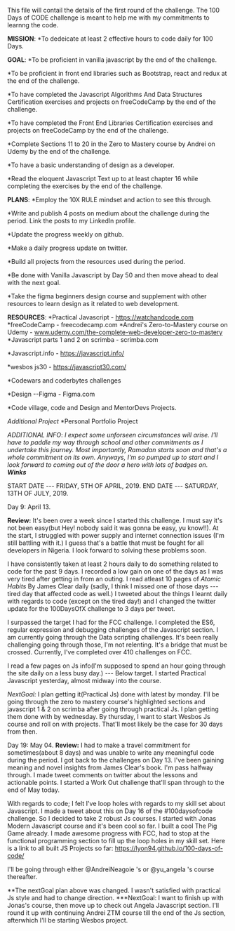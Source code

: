 This file will contail the details of the first round of the challenge.
The 100 Days of CODE challenge is meant to help me with my commitments to learnng the code.



**MISSION**: 
*To dedeicate at least 2 effective hours to code daily for 100 Days.



**GOAL**:
*To be proficient in vanilla javascript by the end of the challenge.

*To be proficient in front end libraries such as Bootstrap, react and redux at the end of the challenge.

*To have completed the Javascript Algorithms And Data Structures Certification exercises and projects on freeCodeCamp by the end of the challenge.

*To have completed the Front End Libraries Certification exercises and projects on freeCodeCamp by the end of the challenge.

*Complete Sections 11 to 20 in the Zero to Mastery course by Andrei on Udemy by the end of the challenge.

*To have a basic understanding of design as a developer.

*Read the eloquent Javascript Text up to at least chapter 16 while completing the exercises by the end of the challenge.



**PLANS**:
*Employ the 10X RULE mindset and action to see this through.

*Write and publish 4 posts on medium about the challenge during the period. Link the posts to my Linkedln profile.

*Update the progress weekly on github.

*Make a daily progress update on twitter.

*Build all projects from the resources used during the period.

*Be done with Vanilla Javascript by Day 50 and then move ahead to deal with the next goal.

*Take the figma beginners design course and supplement with other resources to learn design as it related to web development.



**RESOURCES**:
*Practical Javascript - https://watchandcode.com
*freeCodeCamp - freecodecamp.com
*Andrei's Zero-to-Mastery course on Udemy - www.udemy.com/the-complete-web-developer-zero-to-mastery
*Javascript parts 1 and 2 on scrimba - scrimba.com

*Javascript.info - https://javascript.info/

*wesbos js30 - https://javascript30.com/

*Codewars and coderbytes challenges

*Design --Figma - Figma.com

*Code village, code and Design and MentorDevs Projects.


*Additional Project*
*Personal Portfolio Project


*ADDITIONAL INFO*:
*I expect some unforseen circumstances will arise. I'll have to paddle my way through school and other commitments as I undertake this journey. Most importantly, Ramadan starts soon and that's a whole commitment on its own. Anyways, I'm so pumped up to start and I look forward to coming out of the door a hero with lots of badges on. **Winks***


START DATE --- FRIDAY, 5TH OF APRIL, 2019.
END DATE --- SATURDAY, 13TH OF JULY, 2019.


Day 9: April 13.

**Review:** It's been over a week since I started this challenge. I must say it's not been easy(but Hey! nobody said it was gonna be easy, yu know!!). At the start, I struggled with power supply and internet connection issues (I'm still battling with it.) I guess that's a battle that must be fought for all developers in Nigeria. I look forward to solving these problems soon. 

I have consistently taken at least 2 hours daily to do something related to code for the past 9 days. I recorded a low gain on one of the days as I was very tired after getting in from an outing. I read atleast 10 pages of *Atomic Habits* By James Clear daily (sadly, I think I missed one of those days --- tired day that affected code as well.) I tweeted about the things I learnt daily with regards to code (except on the tired day!) and I changed the twitter update for the 100DaysOfX challenge to 3 days per tweet. 

I surpassed the target I had for the FCC challenge. I completed the ES6, regular expression and debugging challenges of the Javascript section. I am currently going through the Data scripting challenges. It's been really challenging going through those, I'm not relenting. It's a bridge that must be crossed. Currently, I've completed over 410 challenges on FCC.

I read a few pages on Js info(I'm supposed to spend an hour going through the site daily on a less busy day.) --- Below target. I started Practical Javascript yesterday, almost midway into the course. 

*NextGoal:* I plan getting it(Practical Js) done with latest by monday. I'll be going through the zero to mastery course's highlighted sections and javascript 1 & 2 on scrimba after going through practical Js. I plan getting them done with by wednesday. By thursday, I want to start Wesbos Js course and roll on with projects. That'll most likely be the case for 30 days from then.


Day 19: May 04.
**Review:** I had to make a travel commitment for sometimes(about 8 days) and was unable to write any meaningful code during the period. I got back to the challenges on Day 13. 
I've been gaining meaning and novel insights from James Clear's book. I'm pass halfway through. I made tweet comments on twitter about the lessons and actionable points. I started a Work Out challenge that'll span through to the end of May today. 

With regards to code; I felt I've loop holes with regards to my skill set about Javascript. I made a tweet about this on Day 16 of the #100daysofcode challenge. So I decided to take 2 robust Js courses. I started with Jonas Modern Javascript course and it's been cool so far. I built a cool The Pig Game already. I made awesome progress with FCC, had to stop at the functional programming section to fill up the loop holes in my skill set.
Here is a link to all built JS Projects so far: https://lyon94.github.io/100-days-of-code/ 

I'll be going through either @AndreiNeagoie 's or @yu_angela 's course thereafter.

**The nextGoal plan above was changed. I wasn't satisfied with practical Js style and had to change direction.
***NextGoal: I want to finish up with Jonas's course, then move up to check out Angela Javascript section. I'll round it up with continuing Andrei ZTM course till the end of the Js section, afterwhich I'll be starting Wesbos project.